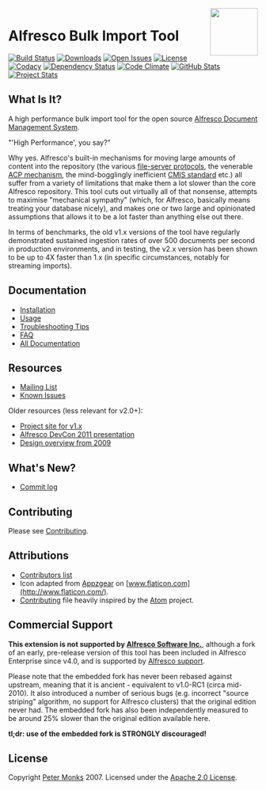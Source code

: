 <img align="right" width="96px" height="96px" src="https://raw.github.com/pmonks/alfresco-bulk-import/master/icon.png">

# Alfresco Bulk Import Tool

[![Build Status](https://img.shields.io/travis/pmonks/alfresco-bulk-import.svg)](https://travis-ci.org/pmonks/alfresco-bulk-import)
[![Downloads](https://img.shields.io/github/downloads/pmonks/alfresco-bulk-import/latest/total.svg)](https://github.com/pmonks/alfresco-bulk-import/releases)
[![Open Issues](https://img.shields.io/github/issues/pmonks/alfresco-bulk-import.svg)](https://github.com/pmonks/alfresco-bulk-import/issues)
[![License](https://img.shields.io/github/license/pmonks/alfresco-bulk-import.svg)](https://github.com/pmonks/alfresco-bulk-import/blob/master/LICENSE)
[![Codacy](https://api.codacy.com/project/badge/Grade/53b50c15d3614e30bb6d963dc7563349)](https://www.codacy.com/app/pmonks/alfresco-bulk-import)
[![Dependency Status](https://www.versioneye.com/user/projects/577fc7185bb1390040177bff/badge.svg?style=flat-square)](https://www.versioneye.com/user/projects/577fc7185bb1390040177bff?child=summary#tab-dependencies)
[![Code Climate](https://codeclimate.com/github/pmonks/alfresco-bulk-import/badges/gpa.svg)](https://codeclimate.com/github/pmonks/alfresco-bulk-import)
[![GitHub Stats](https://img.shields.io/badge/github-stats-ff5500.svg)](http://githubstats.com/pmonks/alfresco-bulk-import)
[![Project Stats](https://www.openhub.net/p/alfresco-bulk-import/widgets/project_thin_badge.gif)](https://www.openhub.net/p/alfresco-bulk-import)

## What Is It?
A high performance bulk import tool for the open source [Alfresco Document
Management System](http://www.alfresco.org/).

"'High Performance', you say?"

Why yes.  Alfresco's built-in mechanisms for moving large amounts of content into the repository (the various [file-server protocols](http://docs.alfresco.com/5.0/concepts/protocols-about.html), the venerable [ACP mechanism](http://docs.alfresco.com/3.4/concepts/acp-files.html), the mind-bogglingly inefficient [CMIS standard](https://www.oasis-open.org/committees/cmis/) etc.) all suffer from a variety of limitations that make them a lot slower than the core Alfresco repository.  This tool cuts out virtually all of that nonsense, attempts to maximise "mechanical sympathy" (which, for Alfresco, basically means treating your database nicely), and makes one or two large and opinionated assumptions that allows it to be a lot faster than anything else out there.

In terms of benchmarks, the old v1.x versions of the tool have regularly demonstrated sustained ingestion rates of over 500 documents per second in production environments, and in testing, the v2.x version has been shown to be up to 4X faster than 1.x (in specific circumstances, notably for streaming imports).

## Documentation
 * [Installation](https://github.com/pmonks/alfresco-bulk-import/wiki/Installation)
 * [Usage](https://github.com/pmonks/alfresco-bulk-import/wiki/Usage)
 * [Troubleshooting Tips](https://github.com/pmonks/alfresco-bulk-import/wiki/Troubleshooting)
 * [FAQ](https://github.com/pmonks/alfresco-bulk-import/wiki/FAQ)
 * [All Documentation](https://github.com/pmonks/alfresco-bulk-import/wiki/Home)

## Resources
 * [Mailing List](https://groups.google.com/forum/#!forum/alfresco-bulk-filesystem-import)
 * [Known Issues](https://github.com/pmonks/alfresco-bulk-import/labels/bug)

Older resources (less relevant for v2.0+):
 * [Project site for v1.x](https://github.com/pmonks/alfresco-bulk-filesystem-import)
 * [Alfresco DevCon 2011 presentation](http://www.slideshare.net/alfresco/taking-your-bulk-content-ingestions-to-the-next-level)
 * [Design overview from 2009](http://blogs.alfresco.com/wp/pmonks/2009/10/22/bulk-import-from-a-filesystem/)

## What's New?
 * [Commit log](https://github.com/pmonks/alfresco-bulk-import/commits/master)

## Contributing
Please see [Contributing](CONTRIBUTING.md).

## Attributions
 * [Contributors list](https://github.com/pmonks/alfresco-bulk-import/blob/master/CONTRIBUTORS.md)
 * Icon adapted from [Appzgear](http://www.flaticon.com/free-icon/arrow-pointing-down-a-container_26007) on [www.flaticon.com](http://www.flaticon.com/).
 * [Contributing](CONTRIBUTING.md) file heavily inspired by the [Atom](https://github.com/atom/atom/blob/master/CONTRIBUTING.md) project.

## Commercial Support
**This extension is not supported by [Alfresco Software Inc.](http://www.alfresco.com/)**,
although a fork of an early, pre-release version of this tool has been included in Alfresco
Enterprise since v4.0, and is supported by [Alfresco support](http://support.alfresco.com).

Please note that the embedded fork has never been rebased against upstream, meaning that it
is ancient - equivalent to v1.0-RC1 (circa mid-2010).  It also introduced a number of serious
bugs (e.g. incorrect "source striping" algorithm, no support for Alfresco clusters) that the
original edition never had.  The embedded fork has also been independently measured to be
around 25% slower than the original edition available here.

**tl;dr: use of the embedded fork is STRONGLY discouraged!**

## License
Copyright [Peter Monks](mailto:pmonks@gmail.com) 2007. Licensed under the [Apache 2.0 License](http://www.apache.org/licenses/LICENSE-2.0.html).
